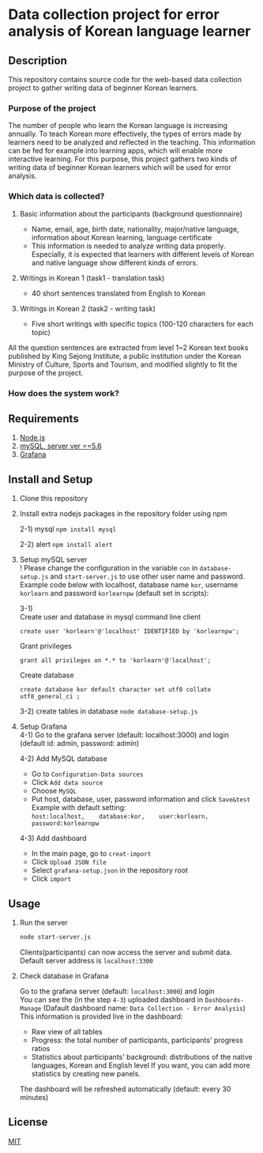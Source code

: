 # Data collection project for error analysis of Korean language learner

## Description
This repository contains source code for the web-based data collection project to gather writing data of beginner Korean learners.

### Purpose of the project
The number of people who learn the Korean language is increasing annually. To teach Korean more effectively, the types of errors made by learners need to be analyzed and reflected in the teaching. This information can be fed for example into learning apps, which will enable more interactive learning. For this purpose, this project gathers two kinds of writing data of beginner Korean learners which will be used for error analysis.

### Which data is collected?
1) Basic information about the participants (background questionnaire)
    - Name, email, age, birth date, nationality, major/native language, information about Korean learning, language certificate
    - This information is needed to analyze writing data properly. Especially, it is expected that learners with different levels of Korean and native language show different kinds of errors.

2) Writings in Korean 1 (task1 - translation task)
    - 40 short sentences translated from English to Korean

3) Writings in Korean 2 (task2 - writing task)
    - Five short writings with specific topics (100-120 characters for each topic)
   
  All the question sentences are extracted from level 1~2 Korean text books published by King Sejong Institute, a public institution under the Korean Ministry of Culture, Sports and Tourism, and modified slightly to fit the purpose of the project.




### How does the system work?




  
## Requirements
1. [Node.js](https://nodejs.org/en/)  
2. [mySQL, server ver ==5.6](https://dev.mysql.com/downloads/mysql/)
3. [Grafana](https://grafana.com/grafana/download?pg=get&plcmt=selfmanaged-box1-cta1)


## Install and Setup

1. Clone this repository
  
2. Install extra nodejs packages in the repository folder using npm

    2-1) mysql
          ```
          npm install mysql
          ```

   2-2) alert
          ```
          npm install alert
          ```

  
3. Setup mySQL server  
! Please change the configuration in the variable `con` in `database-setup.js` and `start-server.js` to use other user name and password.
Example code below with localhost, database name `kor`, username `korlearn` and password `korlearnpw` (default set in scripts):   
   
    3-1)   
    Create user and database in mysql command line client  


    ```
    create user 'korlearn'@'localhost' IDENTIFIED by 'korlearnpw';
    ```

    Grant privileges
    ```
    grant all privileges on *.* to 'korlearn'@'localhost';
    ```

    Create database
    ```
    create database kor default character set utf8 collate utf8_general_ci ;
    ```




    3-2) create tables in database
      `
      node database-setup.js
      `

4. Setup Grafana  
      4-1) Go to the grafana server (default: localhost:3000) and login  
      (default id: admin, password: admin)

      4-2) Add MySQL database
      - Go to `Configuration-Data sources`
      - Click `Add data source`
      - Choose `MySQL`
      - Put host, database, user, password information and click `Save&test`   
        Example with default setting:   
            ```
            host:localhost,   
            database:kor,   
            user:korlearn,   
            password:korlearnpw
            ```

      4-3) Add dashboard
      - In the main page, go to `creat-import`
      - Click `Upload JSON file`
      - Select `grafana-setup.json` in the repository root
      - Click `import`


## Usage

1. Run the server
      ```bash
      node start-server.js
      ```
    Clients(participants) can now access the server and submit data.  
    Default server address is `localhost:3300`


2. Check database in Grafana  

    Go to the grafana server (default: `localhost:3000`) and login  
    You can see the (in the step `4-3`) uploaded dashboard in `Dashboards-Manage` (Dafault dashboard name: `Data Collection - Error Analysis`)  
    This information is provided live in the dashboard:
    - Raw view of all tables
    - Progress: the total number of participants, participants' progress ratios
    - Statistics about participants' background: distributions of the native languages, Korean and English level
    If you want, you can add more statistics by creating new panels.  
 
    The dashboard will be refreshed automatically (default: every 30 minutes)




## License
[MIT](https://choosealicense.com/licenses/mit/)
